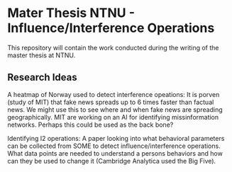# Mater Thesis NTNU - Influence/Interference Operations
This repository will contain the work conducted during the writing of the master thesis at NTNU. 

## Research Ideas
A heatmap of Norway used to detect interference opeations: It is porven (study of MIT) that fake news spreads up to 6 times faster than factual news. We might use this to see where and when fake news are spreading geographically. MIT are working on an AI for identifying missinformation networks. Perhaps this could be used as the back bone? 

Identifying I2 operations: A paper looking into what behavioral parameters can be collected from SOME to detect influence/interference operations. What data points are needed to understand a persons behaviors and how can they be used to change it (Cambridge Analytica used the Big Five). 

